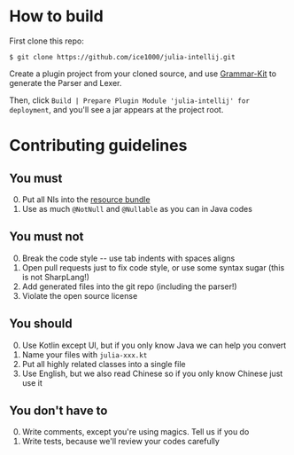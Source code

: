 # How to build

First clone this repo:

```shell
$ git clone https://github.com/ice1000/julia-intellij.git
```

Create a plugin project from your cloned source, and use [Grammar-Kit](https://github.com/JetBrains/Grammar-Kit)
to generate the Parser and Lexer.

Then, click `Build | Prepare Plugin Module 'julia-intellij' for deployment`, and you'll see a jar
appears at the project root.

# Contributing guidelines

## You must

0. Put all Nls into the [resource bundle](src/org/ice1000/julia/lang/julia-bundle.properties)
0. Use as much `@NotNull` and `@Nullable` as you can in Java codes

## You must not

0. Break the code style -- use tab indents with spaces aligns
0. Open pull requests just to fix code style, or use some syntax sugar (this is not SharpLang!)
0. Add generated files into the git repo (including the parser!)
0. Violate the open source license

## You should

0. Use Kotlin except UI, but if you only know Java we can help you convert
0. Name your files with `julia-xxx.kt`
0. Put all highly related classes into a single file
0. Use English, but we also read Chinese so if you only know Chinese just use it

## You don't have to

0. Write comments, except you're using magics. Tell us if you do
0. Write tests, because we'll review your codes carefully
